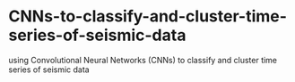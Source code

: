 # CNNs-to-classify-and-cluster-time-series-of-seismic-data
using Convolutional Neural Networks (CNNs) to classify and cluster time series of seismic data
